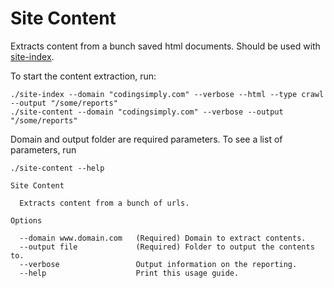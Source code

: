 # Site Content

Extracts content from a bunch saved html documents. Should be used with
[site-index](https://github.com/asaladino/site-index).

To start the content extraction, run:

```
./site-index --domain "codingsimply.com" --verbose --html --type crawl --output "/some/reports"
./site-content --domain "codingsimply.com" --verbose --output "/some/reports"
```

Domain and output folder are required parameters. To see a list of parameters, run
```
./site-content --help

Site Content

  Extracts content from a bunch of urls. 

Options

  --domain www.domain.com   (Required) Domain to extract contents.       
  --output file             (Required) Folder to output the contents to. 
  --verbose                 Output information on the reporting.         
  --help                    Print this usage guide. 
```